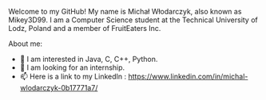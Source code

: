 Welcome to my GitHub! My name is Michał Włodarczyk, also known as Mikey3D99.
I am a Computer Science student at the Technical University of Lodz, Poland and a member of FruitEaters Inc. 

About me:
- 👀 I am interested in Java, C, C++, Python.
- 💞️ I am looking for an internship.
- 📫 Here is a link to my LinkedIn : https://www.linkedin.com/in/michal-wlodarczyk-0b17771a7/


